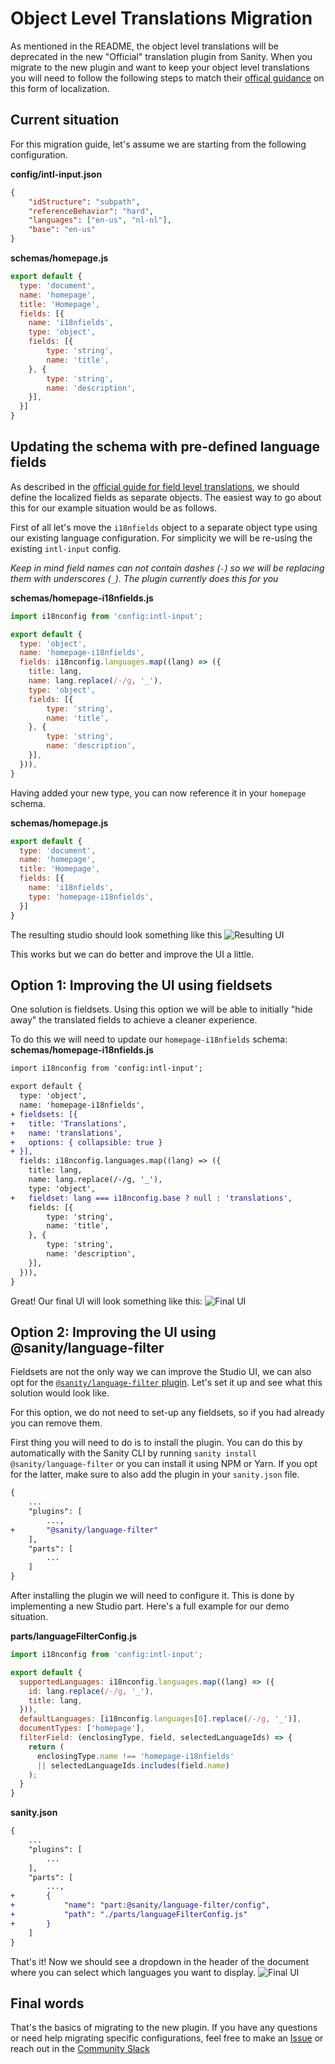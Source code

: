 # Object Level Translations Migration
As mentioned in the README, the object level translations will be deprecated in the new "Official" translation plugin from Sanity. When you migrate to the new plugin and want to keep your object level translations you will need to follow the following steps to match their [offical guidance](https://www.sanity.io/docs/localization#cd568b11a09c) on this form of localization.

## Current situation
For this migration guide, let's assume we are starting from the following configuration.

**config/intl-input.json**
```json
{
    "idStructure": "subpath",
    "referenceBehavior": "hard",
    "languages": ["en-us", "nl-nl"],
    "base": "en-us"
}
```

**schemas/homepage.js**
```js
export default {
  type: 'document',
  name: 'homepage',
  title: 'Homepage',
  fields: [{
    name: 'i18nfields',
    type: 'object',
    fields: [{
        type: 'string',
        name: 'title',
    }, {
        type: 'string',
        name: 'description',
    }],
  }]
}
```


## Updating the schema with pre-defined language fields
As described in the [official guide for field level translations](https://www.sanity.io/docs/localization#cd568b11a09c), we should define the localized fields as separate objects. The easiest way to go about this for our example situation would be as follows.

First of all let's move the `i18nfields` object to a separate object type using our existing language configuration. For simplicity we will be re-using the existing `intl-input` config.  

*Keep in mind field names can not contain dashes (`-`) so we will be replacing them with underscores (`_`). The plugin currently does this for you*

**schemas/homepage-i18nfields.js**
```js
import i18nconfig from 'config:intl-input';

export default {
  type: 'object',
  name: 'homepage-i18nfields',
  fields: i18nconfig.languages.map((lang) => ({
    title: lang,
    name: lang.replace(/-/g, '_'),
    type: 'object',
    fields: [{
        type: 'string',
        name: 'title',
    }, {
        type: 'string',
        name: 'description',
    }],
  })),
}
```

Having added your new type, you can now reference it in your `homepage` schema.

**schemas/homepage.js**
```js
export default {
  type: 'document',
  name: 'homepage',
  title: 'Homepage',
  fields: [{
    name: 'i18nfields',
    type: 'homepage-i18nfields',
  }]
}
```

The resulting studio should look something like this
![Resulting UI](img/object-level-migration-1.jpg)

This works but we can do better and improve the UI a little.

## Option 1: Improving the UI using fieldsets
One solution is fieldsets. Using this option we will be able to initially "hide away" the translated fields to achieve a cleaner experience.

To do this we will need to update our `homepage-i18nfields` schema:
**schemas/homepage-i18nfields.js**
```diff
import i18nconfig from 'config:intl-input';

export default {
  type: 'object',
  name: 'homepage-i18nfields',
+ fieldsets: [{
+   title: 'Translations',
+   name: 'translations',
+   options: { collapsible: true }
+ }],
  fields: i18nconfig.languages.map((lang) => ({
    title: lang,
    name: lang.replace(/-/g, '_'),
    type: 'object',
+   fieldset: lang === i18nconfig.base ? null : 'translations',
    fields: [{
        type: 'string',
        name: 'title',
    }, {
        type: 'string',
        name: 'description',
    }],
  })),
}
```

Great! Our final UI will look something like this:
![Final UI](img/object-level-migration-2.gif)

## Option 2: Improving the UI using @sanity/language-filter
Fieldsets are not the only way we can improve the Studio UI, we can also opt for the [`@sanity/language-filter` plugin](https://www.npmjs.com/package/@sanity/language-filter). Let's set it up and see what this solution would look like.

For this option, we do not need to set-up any fieldsets, so if you had already you can remove them.

First thing you will need to do is to install the plugin. You can do this by automatically with the Sanity CLI by running `sanity install @sanity/language-filter` or you can install it using NPM or Yarn. If you opt for the latter, make sure to also add the plugin in your `sanity.json` file.

```diff
{
    ...
    "plugins": [
        ...,
+       "@sanity/language-filter"
    ],
    "parts": [
        ...
    ]
}
```

After installing the plugin we will need to configure it. This is done by implementing a new Studio part. Here's a full example for our demo situation.

**parts/languageFilterConfig.js**
```js
import i18nconfig from 'config:intl-input';

export default {
  supportedLanguages: i18nconfig.languages.map((lang) => ({
    id: lang.replace(/-/g, '_'),
    title: lang,
  })),
  defaultLanguages: [i18nconfig.languages[0].replace(/-/g, '_')],
  documentTypes: ['homepage'],
  filterField: (enclosingType, field, selectedLanguageIds) => {
    return (
      enclosingType.name !== 'homepage-i18nfields'
      || selectedLanguageIds.includes(field.name)
    );
  }
}
```

**sanity.json**
```diff
{
    ...
    "plugins": [
        ...
    ],
    "parts": [
        ...,
+       {
+           "name": "part:@sanity/language-filter/config",
+           "path": "./parts/languageFilterConfig.js"
+       }
    ]
}
```

That's it! Now we should see a dropdown in the header of the document where you can select which languages you want to display.
![Final UI](img/object-level-migration-3.gif)

## Final words
That's the basics of migrating to the new plugin. If you have any questions or need help migrating specific configurations, feel free to make an [Issue](https://github.com/LiamMartens/sanity-plugin-intl-input/issues/new) or reach out in the [Community Slack](https://slack.sanity.io)